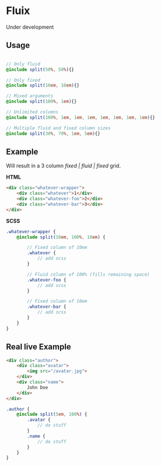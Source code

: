 # Fluix

Under development

## Usage
```scss

// Only fluid
@include split(50%, 50%){}

// Only fixed
@include split(10em, 10em){}

// Mixed arguments
@include split(100%, 1em){}

// Unlimited columns
@include split(100%, 1em, 1em, 1em, 1em, 1em, 1em, 1em){}

// Multiple fluid and fixed column sizes
@include split(30%, 70%, 1em, 5em){}
```

## Example

Will result in a 3 column _fixed | fluid | fixed_ grid.

**HTML**

```html
<div class="whatever-wrapper">
    <div class="whatever">1</div>
    <div class="whatever-foo">2</div>
    <div class="whatever-bar">3</div>
</div>
```

**SCSS**

```scss
.whatever-wrapper {
	@include split(10em, 100%, 10em) {

		// Fixed column of 10em
		.whatever {
			// add scss
		}

		// Fluid column of 100% (fills remaining space)
		.whatever-foo {
			// add scss
		}

		// Fixed column of 10em
		.whatever-bar {
			// add scss
		}
	}	
}
```

## Real live Example

```html
<div class="author">
	<div class="avatar">
		<img src="/avatar.jpg">
	</div>
	<div class="name">
		John Doe
	</div>
</div>
```

```scss
.author {
	@include split(5em, 100%) {
		.avatar {
			// do stuff
		}
		.name {
			// do stuff
		}
	}
}
```